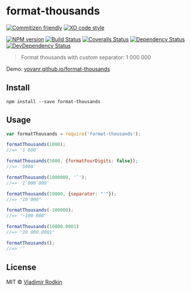 # format-thousands

[![Commitizen friendly][commitizen-image]][commitizen-url]
[![XO code style][codestyle-image]][codestyle-url]

[![NPM version][npm-image]][npm-url]
[![Build Status][travis-image]][travis-url]
[![Coveralls Status][coveralls-image]][coveralls-url]
[![Dependency Status][depstat-image]][depstat-url]
[![DevDependency Status][depstat-dev-image]][depstat-dev-url]

> Format thousands with custom separator: 1 000 000

Demo: [vovanr.github.io/format-thousands][demo]

## Install

```
npm install --save format-thousands
```

## Usage

```js
var formatThousands = require('format-thousands');

formatThousands(1000);
//=> '1 000'

formatThousands(5000, {formatFourDigits: false});
//=> '5000'

formatThousands(1000000, '`');
//=> '1`000`000'

formatThousands(10000, {separator: "'"});
//=> "10'000"

formatThousands(-100000);
//=> "-100 000"

formatThousands(10000.0001)
//=> "10 000.0001"

formatThousands();
//=> ''
```

## License
MIT © [Vladimir Rodkin](https://github.com/VovanR)

[demo]: http://vovanr.github.io/format-thousands

[commitizen-url]: http://commitizen.github.io/cz-cli/
[commitizen-image]: https://img.shields.io/badge/commitizen-friendly-brightgreen.svg?style=flat-square

[codestyle-url]: https://github.com/sindresorhus/xo
[codestyle-image]: https://img.shields.io/badge/code_style-XO-5ed9c7.svg?style=flat-square

[npm-url]: https://npmjs.org/package/format-thousands
[npm-image]: http://img.shields.io/npm/v/format-thousands.svg?style=flat-square

[travis-url]: https://travis-ci.org/VovanR/format-thousands
[travis-image]: http://img.shields.io/travis/VovanR/format-thousands.svg?style=flat-square

[coveralls-url]: https://coveralls.io/r/VovanR/format-thousands
[coveralls-image]: http://img.shields.io/coveralls/VovanR/format-thousands.svg?style=flat-square

[depstat-url]: https://david-dm.org/VovanR/format-thousands
[depstat-image]: https://david-dm.org/VovanR/format-thousands.svg?style=flat-square

[depstat-dev-url]: https://david-dm.org/VovanR/format-thousands
[depstat-dev-image]: https://david-dm.org/VovanR/format-thousands/dev-status.svg?style=flat-square
